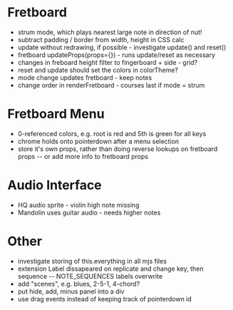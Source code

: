 # Fretboard

- strum mode, which plays nearest large note in direction of nut!
- subtract padding / border from width, height in CSS calc
- update without redrawing, if possible - investigate update() and reset()
- fretboard updateProps(props={}) - runs update/reset as necessary
- changes in freboard height filter to fingerboard + side - grid?
- reset and update should set the colors in colorTheme?
- mode change updates fretboard - keep notes
- change order in renderFretboard - courses last if mode = strum

# Fretboard Menu

- 0-referenced colors, e.g. root is red and 5th is green for all keys
- chrome holds onto pointerdown after a menu selection
- store it's own props, rather than doing reverse lookups on fretboard props
  -- or add more info to fretboard props

# Audio Interface

- HQ audio sprite - violin high note missing
- Mandolin uses guitar audio - needs higher notes

# Other

- investigate storing of this.everything in all mjs files
- extension Label dissapeared on replicate and change key, then sequence
  -- NOTE_SEQUENCES labels overwrite
- add "scenes", e.g. blues, 2-5-1, 4-chord?
- put hide, add, minus panel into a div
- use drag events instead of keeping track of pointerdown id
